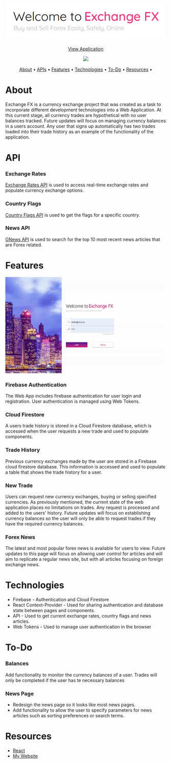 <p align='center'>
  <img src='public/img/ExchangeFX.PNG' alt='ExchangeFX Logo'>
</p>
<p align='center'>
  <a href='https://nervous-swirles-b7c5c9.netlify.app' target="_blank" rel="noopener noreferrer">View Application</a>
</p>
<p align='center'>
  <img src='https://api.netlify.com/api/v1/badges/20914633-eb60-42dc-bd26-68e7f4214289/deploy-status'>
</p>
<p align='center'>
  <a href='#About'>About</a>  • 
  <a href='#API'>APIs</a>  • 
  <a href='#Features'>Features</a>  • 
  <a href='#Technologies'>Technologies</a>  •
  <a href='#To-Do'>To-Do</a>  • 
  <a href='#Resources'>Resources</a>  • 
</p>  

# About
Exchange FX is a currency exchange project that was created as a task to incorporate different development technologies into a Web Application. At this current stage, all currency trades are hypothetical with no user balances tracked. Future updates will focus on managing currency balances in a users account. Any user that signs up automatically has two trades loaded into their trade history as an example of the functionality of the application.

# API

### Exchange Rates
<a href='https://exchangeratesapi.io/'>Exchange Rates API</a> is used to access real-time exchange rates and populate currency exchange options. 

### Country Flags
<a href='https://www.countryflags.io/'>Country Flags API</a> is used to get the flags for a specific country. 

### News API
<a href='https://gnews.io/docs/v3#introduction'>GNews API</a> is used to search for the top 10 most recent news articles that are Forex related.

# Features

<p align='center'>
<img src='public/img/ExchangeFXGIF.gif' height='300px' width='auto'>
</p>

### Firebase Authentication
The Web App includes firebase authentication for user login and registration. User authentication is managed using Web Tokens.

### Cloud Firestore
A users trade history is stored in a Cloud Firestore database, which is accessed when the user requests a new trade and used to populate components. 

### Trade History
Previous currency exchanges made by the user are stored in a Firebase cloud firestore database. This information is accessed and used to populate a table that shows the trade history for a user.

### New Trade
Users can request new currency exchanges, buying or selling specified currencies. As previously mentioned, the current state of the web application places no limitations on trades. Any request is processed and added to the users' history. Future updates will focus on establishing currency balances so the user will only be able to request trades if they have the required currency balances.

### Forex News
The latest and most popular forex news is available for users to view. Future updates to this page will focus on allowing user control for articles and will aim to replicate a regular news site, but with all articles focusing on foreign exchange news.

# Technologies 
* Firebase - Authentication and Cloud Firestore
* React Context-Provider - Used for sharing authentication and database state between pages and components.
* API - Used to get current exchange rates, country flags and news articles. 
* Web Tokens - Used to manage user authentication in the browser

# To-Do

### Balances
Add functionality to monitor the currency balances of a user. Trades will only be completed if the user has te necessary balances 

### News Page
* Redesign the news page so it looks like most news pages.
* Add functionality to allow the user to specify parameters for news articles such as sorting preferences or search terms.

# Resources
* <a href='https://reactcommunity.org/'>React</a>
* <a href='https://www.wattersjamesc.co.za/'>My Website</a> 
